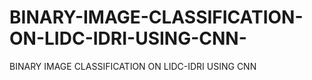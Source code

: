 # BINARY-IMAGE-CLASSIFICATION-ON-LIDC-IDRI-USING-CNN-
BINARY IMAGE CLASSIFICATION ON LIDC-IDRI USING CNN 
